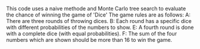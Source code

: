 This code uses a naive methode and Monte Carlo tree search to evaluate the chance of winning the game of 'Dice'
The game rules are as follows:
A: There are three rounds of throwing dices.
B: Each round has a specific dice with different probabilities of the numbers to show.
E: A fourth round is done with a complete dice (with equal probabilities).
F: The sum of the four numbers which are shown should be more than 16 to win the game.
